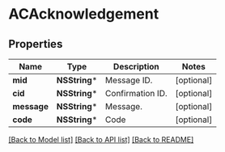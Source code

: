 # ACAcknowledgement

## Properties
Name | Type | Description | Notes
------------ | ------------- | ------------- | -------------
**mid** | **NSString*** | Message ID. | [optional] 
**cid** | **NSString*** | Confirmation ID. | [optional] 
**message** | **NSString*** | Message. | [optional] 
**code** | **NSString*** | Code | [optional] 

[[Back to Model list]](../README.md#documentation-for-models) [[Back to API list]](../README.md#documentation-for-api-endpoints) [[Back to README]](../README.md)


